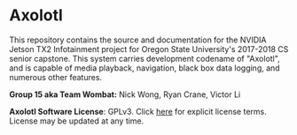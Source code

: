 # Axolotl

This repository contains the source and documentation for the NVIDIA Jetson TX2 Infotainment project for Oregon State University's 2017-2018 CS senior capstone. This system carries development codename of "Axolotl", and is capable of media playback, navigation, black box data logging, and numerous other features.

__Group 15 aka Team Wombat:__ Nick Wong, Ryan Crane, Victor Li

**Axolotl Software License**: GPLv3. Click [here](https://www.gnu.org/licenses/gpl-3.0.en.html) for explicit license terms. License may be updated at any time.
